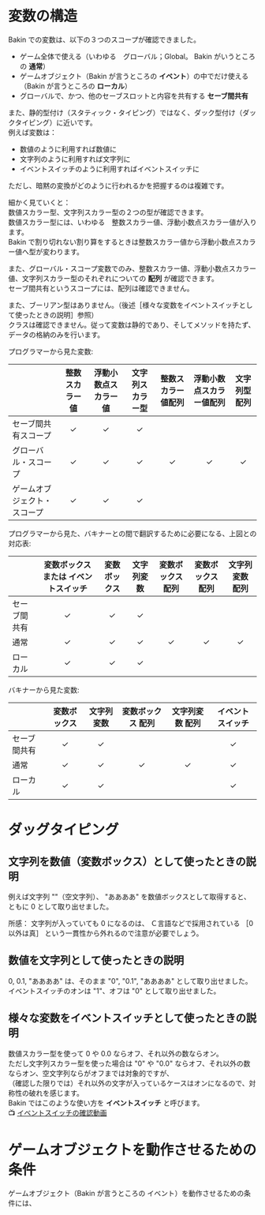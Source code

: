 # 変数の構造

Bakin での変数は、以下の３つのスコープが確認できました。  

* ゲーム全体で使える（いわゆる　グローバル；Global。 Bakin がいうところの **通常**）
* ゲームオブジェクト（Bakin が言うところの **イベント**）の中でだけ使える（Bakin が言うところの **ローカル**）
* グローバルで、かつ、他のセーブスロットと内容を共有する **セーブ間共有**

また、静的型付け（スタティック・タイピング）ではなく、ダック型付け（ダックタイピング）に近いです。  
例えば変数は：  

* 数値のように利用すれば数値に
* 文字列のように利用すれば文字列に
* イベントスイッチのように利用すればイベントスイッチに

ただし、暗黙の変換がどのように行われるかを把握するのは複雑です。  

細かく見ていくと：  
数値スカラー型、文字列スカラー型の２つの型が確認できます。  
数値スカラー型には、いわゆる　整数スカラー値、浮動小数点スカラー値が入ります。  
Bakin で割り切れない割り算をするときは整数スカラー値から浮動小数点スカラー値へ型が変わります。  

また、グローバル・スコープ変数でのみ、整数スカラー値、浮動小数点スカラー値、文字列スカラー型のそれぞれについての **配列** が確認できます。  
セーブ間共有というスコープには、配列は確認できません。  

また、ブーリアン型はありません。（後述［様々な変数をイベントスイッチとして使ったときの説明］参照）  
クラスは確認できません。従って変数は静的であり、そしてメソッドを持たず、データの格納のみを行います。  

プログラマーから見た変数:  

|                              | 整数スカラー値 | 浮動小数点スカラー値 | 文字列スカラー型 | 整数スカラー値配列 | 浮動小数点スカラー値配列 | 文字列型配列 |
|------------------------------|:--------------:|:--------------------:|:----------------:|:------------------:|:------------------------:|:------------:|
| セーブ間共有スコープ         |       ✓        |          ✓          |        ✓        |                     |                          |              |
| グローバル・スコープ         |       ✓        |          ✓          |        ✓        |          ✓         |             ✓            |       ✓      |
| ゲームオブジェクト・スコープ |       ✓        |          ✓          |        ✓        |                     |                          |              |

プログラマーから見た、バキナーとの間で翻訳するために必要になる、上図との対応表:  

|                              | 変数ボックス または イベントスイッチ | 変数ボックス         | 文字列変数       | 変数ボックス 配列 | 変数ボックス 配列 | 文字列変数 配列 |
|------------------------------|:------------------------------------:|:--------------------:|:----------------:|:-----------------:|:-----------------:|:---------------:|
| セーブ間共有                 |                   ✓                  |          ✓          |        ✓        |                    |                   |                 |
| 通常                         |                   ✓                  |          ✓          |        ✓        |         ✓          |        ✓         |       ✓        |
| ローカル                     |                   ✓                  |          ✓          |        ✓        |                    |                   |                 |

バキナーから見た変数:  

|                              | 変数ボックス | 文字列変数       | 変数ボックス 配列 | 文字列変数 配列 | イベントスイッチ |
|------------------------------|:------------:|:----------------:|:-----------------:|:---------------:|:----------------:|
| セーブ間共有                 |       ✓      |        ✓        |                   |                 |         ✓        |
| 通常                         |       ✓      |        ✓        |      ✓            |       ✓        |         ✓        |
| ローカル                     |       ✓      |        ✓        |                   |                 |         ✓        |

# ダッグタイピング

## 文字列を数値（変数ボックス）として使ったときの説明

例えば文字列 ""（空文字列）、 "ああああ" を数値ボックスとして取得すると、ともに 0 として取り出せました。  

所感： 文字列が入っていても 0 になるのは、 Ｃ言語などで採用されている ［0以外は真］ という一貫性から外れるので注意が必要でしょう。  


## 数値を文字列として使ったときの説明

0, 0.1, "ああああ" は、そのまま "0", "0.1", "ああああ" として取り出せました。  
イベントスイッチのオンは "1"、オフは "0" として取り出せました。

## 様々な変数をイベントスイッチとして使ったときの説明

数値スカラー型を使って 0 や 0.0 ならオフ、それ以外の数ならオン。  
ただし文字列スカラー型を使った場合は "0" や "0.0" ならオフ、それ以外の数ならオン、空文字列ならがオフまでは対象的ですが、  
（確認した限りでは）それ以外の文字が入っているケースはオンになるので、対称性の破れを感じます。  
Bakin ではこのような使い方を **イベントスイッチ** と呼びます。  
📺 [イベントスイッチの確認動画](https://x.com/muzudho1/status/1860649798468333829)  

# ゲームオブジェクトを動作させるための条件

ゲームオブジェクト（Bakin が言うところの イベント）を動作させるための条件には、